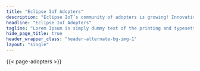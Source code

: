 ```yaml
---
title: "Eclipse IoT Adopters"
description: "Eclipse IoT’s community of adopters is growing! Innovative organizations of all sizes and across industry sectors are committed to accelerating the adoption of commercial-grade, production-ready open source technologies developed by the Eclipse IoT community."
headline: "Eclipse IoT Adopters"
tagline: "Lorem Ipsum is simply dummy text of the printing and typesetting industry."
hide_page_title: true
header_wrapper_class: "header-alternate-bg-img-1"
layout: "single"
---
```


 {{< page-adopters >}}